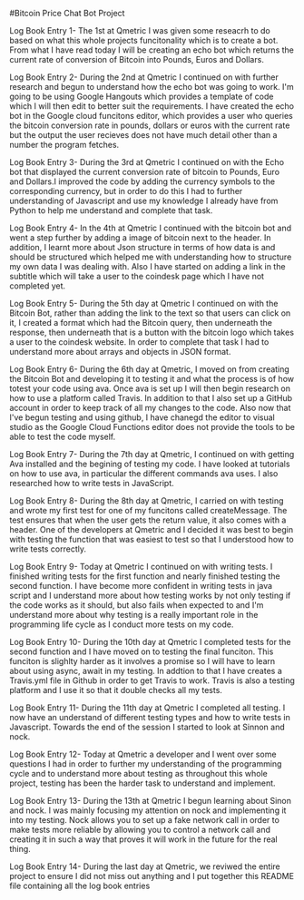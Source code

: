 #Bitcoin Price Chat Bot Project

Log Book Entry 1-
The 1st at Qmetric I was given some reseacrh to do based on what this whole projects funcitonality which is to create a bot.
From what I have read today I will be creating an echo bot which returns the current rate of conversion of Bitcoin into Pounds, Euros
and Dollars.

Log Book Entry 2-
During the 2nd at Qmetric I continued on with further research and begun to understand how the echo bot was going to work.
I'm going to be using Google Hangouts which provides a template of code which I will then edit to better suit the requirements. I have 
created the echo bot in the Google cloud funcitons editor, which provides a user who queries the bitcoin conversion rate in pounds, dollars or euros with the current rate but 
the output the user recieves does not have much detail other than a number the program fetches. 

Log Book Entry 3-
During the 3rd at Qmetric I continued on with the Echo bot that displayed the current conversion rate of bitcoin to 
Pounds, Euro and Dollars.I improved the code by adding the currency symbols to the corresponding currency, but in order to do this
I had to further understanding of Javascript and use my knowledge I already have from Python to help me understand 
and complete that task. 

Log Book Entry 4-
In the 4th at Qmetric I continued with the bitcoin bot and went a step further by adding a image of bitcoin next to the header. 
In addition, I learnt more about Json structure in terms of how data is and should be structured which helped me with understanding how to 
structure my own data I was dealing with. Also I have started on adding a link in the subtitle which will take a user to the coindesk 
page which I have not completed yet.

Log Book Entry 5-
During the 5th day at Qmetric I continued on with the Bitcoin Bot, rather than adding the link to the text so that users can click on it,
I created a format which had the Bitcoin query, then underneath the response, then underneath that is a button with the bitcoin logo which 
takes a user to the coindesk website. In order to complete that task I had to understand more about arrays and objects in JSON format.

Log Book Entry 6-
During the 6th day at Qmetric, I moved on from creating the Bitcoin Bot and developing it to testing it and what the process is of how 
totest your code using ava. Once ava is set up I will then begin research on how to use a platform called Travis. In addition to that I 
also set up a GitHub account in order to keep track of all my changes to the code. Also now that I've begun testing and using 
github, I have chanegd the editor to visual studio as the Google Cloud Functions editor does not provide the tools to be able to test the code 
myself.

Log Book Entry 7-
During the 7th day at Qmetric, I continued on with getting Ava installed and the begining of testing my code. I have looked at
tutorials on how to use ava, in particular the different commands ava uses. I also researched how to write tests in JavaScript.

Log Book Entry 8-
During the 8th day at Qmetric, I carried on with testing and wrote my first test for one of my funcitons called createMessage. The test
ensures that when the user gets the return value, it also comes with a header. One of the developers at Qmetric and I decided it
was best to begin with testing the function that was easiest to test so that I understood how to write tests correctly. 

Log Book Entry 9-
Today at Qmetric I continued on with writing tests. I finished writing tests for the first function and nearly finished testing
the second function. I have become more confident in writing tests in java script and I understand more about how testing works by 
not only testing if the code works as it should, but also fails when expected to and I'm understand more about why testing is a really 
important role in the programming life cycle as I conduct more tests on my code.

Log Book Entry 10-
During the 10th day at Qmetric I completed tests for the second function and I have moved on to testing the final funciton. This funciton
is slighlty harder as it involves a promise so I will have to learn about using async, await in my testing. In addtion to that I have
creates a Travis.yml file in Github in order to get Travis to work. Travis is also a testing platform and I use it so that it double 
checks all my tests.

Log Book Entry 11-
During the 11th day at Qmetric I completed all testing. I now have an understand of different testing types and how to write tests in 
Javascript. Towards the end of the session I started to look at Sinnon and nock. 

Log Book Entry 12-
Today at Qmetric a developer and I went over some questions I had in order to further my understanding of the programming cycle and to 
understand more about testing as throughout this whole project, testing has been the harder task to understand and implement. 

Log Book Entry 13-
During the 13th at Qmetric I begun learning about Sinon and nock. I was mainly focusing my attention on nock and implementing it into
my testing. Nock allows you to set up a fake network call in order to make tests more reliable by allowing you to control a network call
and creating it in such a way that proves it will work in the future for the real thing.  

Log Book Entry 14-
During the last day at Qmetric, we reviwed the entire project to ensure I did not miss out anything and I put together this README file
containing all the log book entries





